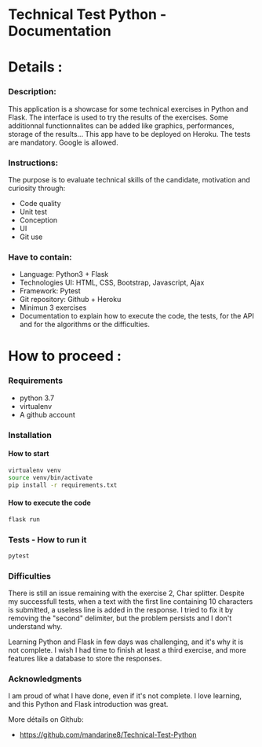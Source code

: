# Technical Test Python - Documentation


Details :
=========

### Description:
This application is a showcase for some technical exercises in Python and Flask.
The interface is used to try the results of the exercises.
Some additionnal functionnalites can be added like graphics, performances, storage of the results...
This app have to be deployed on Heroku. The tests are mandatory. Google is allowed.

### Instructions:
The purpose is to evaluate technical skills of the candidate, motivation and curiosity through:
* Code quality
* Unit test
* Conception
* UI
* Git use

### Have to contain:
* Language: Python3 + Flask
* Technologies UI: HTML, CSS, Bootstrap, Javascript, Ajax
* Framework: Pytest
* Git repository: Github + Heroku
* Minimun 3 exercises
* Documentation to explain how to execute the code, the tests, for the API and for the algorithms or the difficulties.


How to proceed :
================

### Requirements
* python 3.7
* virtualenv
* A github account

### Installation

#### How to start
```sh
virtualenv venv
source venv/bin/activate
pip install -r requirements.txt
```

#### How to execute the code
```sh
flask run
```

### Tests - How to run it
```sh
pytest
```

### Difficulties

There is still an issue remaining with the exercise 2, Char splitter.
Despite my successfull tests, when a text with the first line containing 10 characters
is submitted, a useless line is added in the response.
I tried to fix it by removing the "second" delimiter, but the problem persists and I don't understand why.

Learning Python and Flask in few days was challenging, and it's why it is not complete.
I wish I had time to finish at least a third exercise, and more features like a database
to store the responses.

### Acknowledgments

I am proud of what I have done, even if it's not complete.
I love learning, and this Python and Flask introduction was great.





More détails on Github:
* https://github.com/mandarine8/Technical-Test-Python
